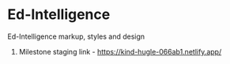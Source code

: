 # Ed-Intelligence
Ed-Intelligence markup, styles and design


1. Milestone staging link - https://kind-hugle-066ab1.netlify.app/
